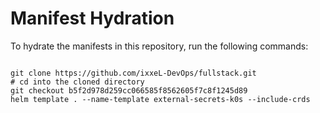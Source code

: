 
# Manifest Hydration

To hydrate the manifests in this repository, run the following commands:

```shell

git clone https://github.com/ixxeL-DevOps/fullstack.git
# cd into the cloned directory
git checkout b5f2d978d259cc066585f8562605f7c8f1245d89
helm template . --name-template external-secrets-k0s --include-crds
```